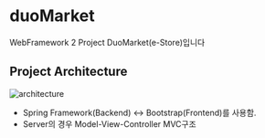 # duoMarket
WebFramework 2 Project DuoMarket(e-Store)입니다

## Project Architecture
![architecture](https://user-images.githubusercontent.com/31653025/55683814-08828180-597f-11e9-921e-938430e72e78.png)
- Spring Framework(Backend) <-> Bootstrap(Frontend)를 사용함.
- Server의 경우 Model-View-Controller MVC구조 
